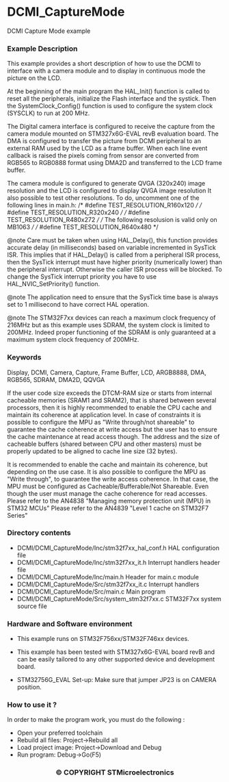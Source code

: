 # DCMI_CaptureMode
DCMI Capture Mode example

### Example Description

This example provides a short description of how to use the DCMI to interface with
a camera module and to display in continuous mode the picture on the LCD.

At the beginning of the main program the HAL_Init() function is called to reset
all the peripherals, initialize the Flash interface and the systick.
Then the SystemClock_Config() function is used to configure the system
clock (SYSCLK) to run at 200 MHz.

The Digital camera interface is configured to receive the capture from
the camera module mounted on STM327x6G-EVAL revB evaluation board.
The DMA is configured to transfer the picture from DCMI peripheral
to an external RAM used by the LCD as a frame buffer.
When each line event callback is raised the pixels coming from sensor are converted from
RGB565 to RGB0888 format using DMA2D and transferred to the LCD frame buffer.

The camera module is configured to generate QVGA (320x240) image resolution
and the LCD is configured to display QVGA image resolution
It also possible to test other resolutions. To do, uncomment one of the
following lines in main.h:
/* #define TEST_RESOLUTION_R160x120         */
/* #define TEST_RESOLUTION_R320x240         */
/* #define TEST_RESOLUTION_R480x272         */
/* The following resolusion is valid only on MB1063 */
/* #define TEST_RESOLUTION_R640x480         */

@note Care must be taken when using HAL_Delay(), this function provides accurate delay (in milliseconds)
      based on variable incremented in SysTick ISR. This implies that if HAL_Delay() is called from
      a peripheral ISR process, then the SysTick interrupt must have higher priority (numerically lower)
      than the peripheral interrupt. Otherwise the caller ISR process will be blocked.
      To change the SysTick interrupt priority you have to use HAL_NVIC_SetPriority() function.

@note The application need to ensure that the SysTick time base is always set to 1 millisecond
      to have correct HAL operation.

@note The STM32F7xx devices can reach a maximum clock frequency of 216MHz but as this example uses SDRAM,
      the system clock is limited to 200MHz. Indeed proper functioning of the SDRAM is only guaranteed
      at a maximum system clock frequency of 200MHz.

### Keywords

Display, DCMI, Camera, Capture, Frame Buffer, LCD, ARGB8888, DMA, RGB565, SDRAM, DMA2D, QQVGA

If the user code size exceeds the DTCM-RAM size or starts from internal cacheable memories (SRAM1 and SRAM2), that is shared between several processors, then it is highly recommended to enable the CPU cache and maintain its coherence at application level. In case of constraints it is possible to configure the MPU as "Write through/not shareable" to guarantee the cache coherence at write access but the user has to ensure the cache maintenance at read access though.
The address and the size of cacheable buffers (shared between CPU and other masters)  must be properly updated to be aligned to cache line size (32 bytes).

It is recommended to enable the cache and maintain its coherence, but depending on the use case.
It is also possible to configure the MPU as "Write through", to guarantee the write access coherence.
In that case, the MPU must be configured as Cacheable/Bufferable/Not Shareable.
Even though the user must manage the cache coherence for read accesses.
Please refer to the AN4838 "Managing memory protection unit (MPU) in STM32 MCUs"
Please refer to the AN4839 "Level 1 cache on STM32F7 Series"

### Directory contents

  - DCMI/DCMI_CaptureMode/Inc/stm32f7xx_hal_conf.h    HAL configuration file
  - DCMI/DCMI_CaptureMode/Inc/stm32f7xx_it.h          Interrupt handlers header file
  - DCMI/DCMI_CaptureMode/Inc/main.h                  Header for main.c module
  - DCMI/DCMI_CaptureMode/Src/stm32f7xx_it.c          Interrupt handlers
  - DCMI/DCMI_CaptureMode/Src/main.c                  Main program
  - DCMI/DCMI_CaptureMode/Src/system_stm32f7xx.c      STM32F7xx system source file


### Hardware and Software environment

  - This example runs on STM32F756xx/STM32F746xx devices.

  - This example has been tested with STM327x6G-EVAL board revB and can be
    easily tailored to any other supported device and development board.

  - STM32756G_EVAL Set-up: Make sure that jumper JP23 is on CAMERA position.

### How to use it ?

In order to make the program work, you must do the following :
 - Open your preferred toolchain
 - Rebuild all files: Project->Rebuild all
 - Load project image: Project->Download and Debug
 - Run program: Debug->Go(F5)

<h3><center>&copy; COPYRIGHT STMicroelectronics</center></h3>

